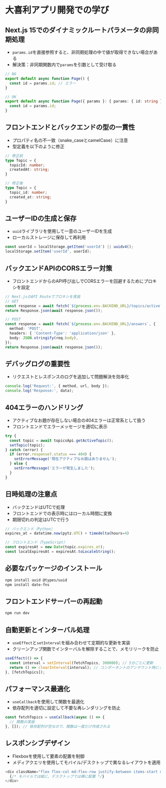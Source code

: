 # 大喜利アプリ開発での学び

## Next.js 15でのダイナミックルートパラメータの非同期処理
- `params.id`を直接参照すると、非同期処理の中で値が取得できない場合がある
- 解決策：非同期関数内で`params`を引数として受け取る
```typescript
// NG
export default async function Page() {
  const id = params.id; // エラー
}

// OK
export default async function Page({ params }: { params: { id: string } }) {
  const id = params.id;
}
```

## フロントエンドとバックエンドの型の一貫性
- プロパティ名の不一致（snake_caseとcamelCase）に注意
- 型定義を以下のように修正
```typescript
// 修正前
type Topic = {
  topicId: number;
  createdAt: string;
}

// 修正後
type Topic = {
  topic_id: number;
  created_at: string;
}
```

## ユーザーIDの生成と保存
- `uuid`ライブラリを使用して一意のユーザーIDを生成
- ローカルストレージに保存して再利用
```typescript
const userId = localStorage.getItem('userId') || uuidv4();
localStorage.setItem('userId', userId);
```

## バックエンドAPIのCORSエラー対策
- フロントエンドからのAPI呼び出しでCORSエラーを回避するためにプロキシを設定
```typescript
// Next.jsのAPI Routeでプロキシを実装
// GET
const response = await fetch(`${process.env.BACKEND_URL}/topics/active`);
return Response.json(await response.json());

// POST
const response = await fetch(`${process.env.BACKEND_URL}/answers`, {
  method: 'POST',
  headers: { 'Content-Type': 'application/json' },
  body: JSON.stringify(req.body),
});
return Response.json(await response.json());
```

## デバッグログの重要性
- リクエストとレスポンスのログを追加して問題解決を効率化
```typescript
console.log('Request:', { method, url, body });
console.log('Response:', data);
```

## 404エラーのハンドリング
- アクティブなお題が存在しない場合の404エラーは正常系として扱う
- フロントエンドでエラーメッセージを適切に表示
```typescript
try {
  const topic = await topicsApi.getActiveTopic();
  setTopic(topic);
} catch (error) {
  if (error.response?.status === 404) {
    setErrorMessage('現在アクティブなお題はありません');
  } else {
    setErrorMessage('エラーが発生しました');
  }
}
```

## 日時処理の注意点
- バックエンドはUTCで処理
- フロントエンドでの表示時にはローカル時間に変換
- 期限切れの判定はUTCで行う
```typescript
// バックエンド（Python）
expires_at = datetime.now(pytz.UTC) + timedelta(hours=4)

// フロントエンド（TypeScript）
const expiresAt = new Date(topic.expires_at);
const localExpiresAt = expiresAt.toLocaleString();
```

## 必要なパッケージのインストール
```bash
npm install uuid @types/uuid
npm install date-fns
```

## フロントエンドサーバーの再起動
```bash
npm run dev
```

## 自動更新とインターバル処理
- `useEffect`と`setInterval`を組み合わせて定期的な更新を実装
- クリーンアップ関数でインターバルを解除することで、メモリリークを防止
```typescript
useEffect(() => {
  const interval = setInterval(fetchTopics, 300000); // 5分ごとに更新
  return () => clearInterval(interval); // コンポーネントのアンマウント時にクリーンアップ
}, [fetchTopics]);
```

## パフォーマンス最適化
- `useCallback`を使用して関数を最適化
- 依存配列を適切に設定して不要な再レンダリングを防止
```typescript
const fetchTopics = useCallback(async () => {
  // 関数の実装
}, []); // 依存配列が空なので、関数は一度だけ作成される
```

## レスポンシブデザイン
- Flexboxを使用して要素の配置を制御
- メディアクエリを使用してモバイル/デスクトップで異なるレイアウトを適用
```typescript
<div className="flex flex-col md:flex-row justify-between items-start md:items-center gap-4">
  {/* モバイルでは縦に、デスクトップでは横に配置 */}
</div>
``` 
